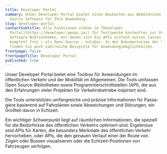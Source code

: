 ```yaml
---
title: Developer Portal
summary: Unser Developer Portal bietet einen Baukasten aus Web­diensten und Open
  Source Software für Ihre Anwendung.
slug: developer-portal
contactSubtitle: Alle Funktionen stehen im [Developer
  Portal](https://developer.geops.io/) für Testzwecke kostenfrei zur Verfügung.
  Software-Bibliotheken, mit denen sich die APIs einfach nutzen lassen, sind
  komplett frei – als Open Source – nutzbar. In der Dokumentation der Software
  finden Sie auch zahlreiche Beispiele für Anwendungsmöglichkeiten.
frontpage: false
frontpageTitle: Developer Portal
published: true
---
```

Unser Developer Portal bietet eine Toolbox für Anwendungen im öffentlichen Verkehr und der Mobilität im Allgemeinen. Die Tools umfassen Open Source-Bibliotheken sowie Programmierschnittstellen (API), die aus den Erfahrungen vieler Projekten für Verkehrsbetriebe inspiriert sind.

Die Tools unterstützen umfangreiche und präzise Informationen für Passa­giere basierend auf Fahrplänen sowie Abweichungen und Störungen, ein Großteil davon in Echtzeit.

Ein wichtiger Schwerpunkt liegt auf räumlichen Informationen, die speziell für die Bedürfnisse des öffentlichen Verkehrs optimiert sind. Ergebnisse sind APIs für Karten, die besonders Merkmale des öffentlichen Verkehr hervorheben, oder APIs, die den genauen Verlauf einer der Route von Zügen oder Bussen visualisieren oder die Echtzeit-Positionen von Fahrzeugen verfolgen.